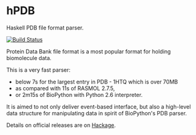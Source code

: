 hPDB
====
Haskell PDB file format parser.

[![Build Status](https://api.travis-ci.org/BioHaskell/hPDB.png?branch=master)](https://travis-ci.org/BioHaskell/hPDB)

Protein Data Bank file format is a most popular format for holding biomolecule data.

This is a very fast parser:

 - below 7s for the largest entry in PDB - 1HTQ which is over 70MB
 - as compared with 11s of RASMOL 2.7.5,
 - or 2m15s of BioPython with Python 2.6 interpreter.

It is aimed to not only deliver event-based interface, but also a high-level data structure for manipulating data in spirit of BioPython's PDB parser. 

Details on official releases are on [Hackage](http://hackage.haskell.org/package/hPDB).
